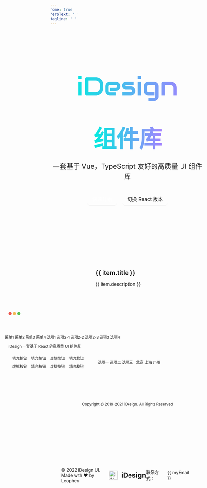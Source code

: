 ```yaml
---
home: true
heroText: ' '
tagline: ' '
---
```


<div class="home-container">
  <header class="home-header">
    <header class="home-title-txt">
      <svg width="771" height="197" viewBox="0 0 771 197" fill="none" xmlns="http://www.w3.org/2000/svg">
        <path d="M25.7109 23.7539H0.320312V0.804688H25.7109V23.7539ZM25.7109 151H0.320312V45.4336H25.7109V151ZM192.703 92.4062C192.703 100.935 191.206 108.78 188.211 115.941C185.281 123.103 181.212 129.288 176.004 134.496C170.796 139.639 164.611 143.676 157.449 146.605C150.288 149.535 142.508 151 134.109 151H65.5547C63.7318 151 62.0391 150.674 60.4766 150.023C58.9141 149.372 57.5469 148.493 56.375 147.387C55.2682 146.215 54.3893 144.848 53.7383 143.285C53.0872 141.723 52.7617 140.03 52.7617 138.207V23.7539C52.7617 21.9961 53.0872 20.3359 53.7383 18.7734C54.3893 17.2109 55.2682 15.8438 56.375 14.6719C57.5469 13.5 58.9141 12.5885 60.4766 11.9375C62.0391 11.2865 63.7318 10.9609 65.5547 10.9609H134.109C142.508 10.9609 150.288 12.4258 157.449 15.3555C164.611 18.2852 170.796 22.3542 176.004 27.5625C181.212 32.7057 185.281 38.8906 188.211 46.1172C191.206 53.2786 192.703 61.0911 192.703 69.5547V92.4062ZM167.312 69.5547C167.312 64.6068 166.499 60.082 164.871 55.9805C163.309 51.8789 161.062 48.3958 158.133 45.5312C155.203 42.6016 151.688 40.3555 147.586 38.793C143.549 37.1654 139.057 36.3516 134.109 36.3516H78.1523V125.609H134.109C139.057 125.609 143.549 124.828 147.586 123.266C151.688 121.638 155.203 119.392 158.133 116.527C161.062 113.598 163.309 110.115 164.871 106.078C166.499 101.977 167.312 97.4193 167.312 92.4062V69.5547ZM328.348 80.3945C328.348 83.9102 327.729 87.7188 326.492 91.8203C325.255 95.8568 323.237 99.6328 320.438 103.148C317.703 106.599 314.09 109.496 309.598 111.84C305.171 114.184 299.767 115.355 293.387 115.355H247.586V91.2344H293.387C296.837 91.2344 299.507 90.1927 301.395 88.1094C303.283 85.9609 304.227 83.3242 304.227 80.1992C304.227 76.8789 303.152 74.2747 301.004 72.3867C298.921 70.4987 296.382 69.5547 293.387 69.5547H247.586C244.135 69.5547 241.466 70.6289 239.578 72.7773C237.69 74.8607 236.746 77.4648 236.746 80.5898V116.039C236.746 119.424 237.788 122.061 239.871 123.949C242.02 125.837 244.656 126.781 247.781 126.781H293.387V151H247.586C244.07 151 240.262 150.382 236.16 149.145C232.124 147.908 228.348 145.922 224.832 143.188C221.382 140.388 218.484 136.775 216.141 132.348C213.797 127.855 212.625 122.419 212.625 116.039V80.3945C212.625 76.8789 213.243 73.1029 214.48 69.0664C215.717 64.9648 217.703 61.1888 220.438 57.7383C223.237 54.2227 226.85 51.293 231.277 48.9492C235.77 46.6055 241.206 45.4336 247.586 45.4336H293.387C296.902 45.4336 300.678 46.0521 304.715 47.2891C308.816 48.526 312.592 50.5443 316.043 53.3438C319.559 56.0781 322.488 59.6914 324.832 64.1836C327.176 68.6107 328.348 74.0143 328.348 80.3945ZM447.488 115.355C447.488 119.717 446.935 123.656 445.828 127.172C444.721 130.622 443.257 133.682 441.434 136.352C439.611 138.956 437.495 141.202 435.086 143.09C432.677 144.913 430.138 146.41 427.469 147.582C424.865 148.754 422.195 149.633 419.461 150.219C416.792 150.74 414.253 151 411.844 151H343.094V125.609H411.648C415.099 125.609 417.703 124.73 419.461 122.973C421.219 121.215 422.098 118.676 422.098 115.355C421.772 108.585 418.354 105.199 411.844 105.199H372.488C366.889 105.199 362.137 104.223 358.23 102.27C354.324 100.316 351.134 97.875 348.66 94.9453C346.251 92.0156 344.493 88.8581 343.387 85.4727C342.345 82.0872 341.824 78.9297 341.824 76C341.824 70.3359 342.833 65.5833 344.852 61.7422C346.87 57.8359 349.409 54.6784 352.469 52.2695C355.529 49.8607 358.849 48.1354 362.43 47.0938C366.01 45.987 369.363 45.4336 372.488 45.4336H434.891V70.8242H372.684C371.382 70.8242 370.34 70.987 369.559 71.3125C368.842 71.5729 368.289 71.9635 367.898 72.4844C367.573 72.9401 367.378 73.4609 367.312 74.0469C367.247 74.5677 367.215 75.0885 367.215 75.6094C367.28 76.651 367.475 77.4648 367.801 78.0508C368.126 78.6367 368.517 79.0599 368.973 79.3203C369.493 79.5807 370.047 79.7435 370.633 79.8086C371.284 79.8086 371.902 79.8086 372.488 79.8086H411.844C418.354 79.8086 423.888 80.9805 428.445 83.3242C433.003 85.668 436.681 88.6302 439.48 92.2109C442.28 95.7266 444.298 99.5677 445.535 103.734C446.837 107.901 447.488 111.775 447.488 115.355ZM491.141 23.7539H465.75V0.804688H491.141V23.7539ZM491.141 151H465.75V45.4336H491.141V151ZM630.398 161.156C630.398 165.518 629.845 169.424 628.738 172.875C627.632 176.391 626.167 179.451 624.344 182.055C622.521 184.724 620.405 186.97 617.996 188.793C615.587 190.681 613.048 192.211 610.379 193.383C607.775 194.555 605.105 195.401 602.371 195.922C599.702 196.508 597.163 196.801 594.754 196.801H548.953V171.41H594.754C598.204 171.41 600.776 170.531 602.469 168.773C604.161 167.016 605.008 164.477 605.008 161.156V80.9805C605.008 77.6602 604.161 75.1536 602.469 73.4609C600.776 71.7031 598.204 70.8242 594.754 70.8242H548.953C545.828 70.8242 543.354 71.8008 541.531 73.7539C539.708 75.6419 538.797 78.0508 538.797 80.9805V115.355C538.797 118.676 539.676 121.215 541.434 122.973C543.191 124.73 545.763 125.609 549.148 125.609H594.754V151H548.953C546.544 151 544.005 150.74 541.336 150.219C538.667 149.633 535.997 148.754 533.328 147.582C530.724 146.41 528.217 144.913 525.809 143.09C523.4 141.202 521.284 138.956 519.461 136.352C517.638 133.682 516.173 130.622 515.066 127.172C513.96 123.656 513.406 119.717 513.406 115.355V80.9805C513.406 78.5716 513.667 76.0326 514.188 73.3633C514.773 70.694 515.652 68.0573 516.824 65.4531C517.996 62.7839 519.493 60.2448 521.316 57.8359C523.204 55.4271 525.451 53.3112 528.055 51.4883C530.724 49.6654 533.784 48.2005 537.234 47.0938C540.685 45.987 544.591 45.4336 548.953 45.4336H594.754C597.163 45.4336 599.702 45.7266 602.371 46.3125C605.105 46.8333 607.775 47.6797 610.379 48.8516C613.048 50.0234 615.587 51.5534 617.996 53.4414C620.405 55.2643 622.521 57.5104 624.344 60.1797C626.167 62.7839 627.632 65.8112 628.738 69.2617C629.845 72.7122 630.398 76.6185 630.398 80.9805V161.156ZM770.633 151H745.242V92.4062C745.242 89.0859 744.656 86.1237 743.484 83.5195C742.378 80.8503 740.848 78.5716 738.895 76.6836C736.941 74.7956 734.63 73.3633 731.961 72.3867C729.357 71.3451 726.525 70.8242 723.465 70.8242H679.031V151H653.641V58.0312C653.641 56.2734 653.966 54.6458 654.617 53.1484C655.268 51.5859 656.18 50.2513 657.352 49.1445C658.523 47.9727 659.891 47.0612 661.453 46.4102C663.016 45.7591 664.676 45.4336 666.434 45.4336H723.66C726.85 45.4336 730.203 45.7917 733.719 46.5078C737.299 47.224 740.815 48.3958 744.266 50.0234C747.781 51.5859 751.102 53.6042 754.227 56.0781C757.417 58.487 760.216 61.4492 762.625 64.9648C765.099 68.4154 767.052 72.4193 768.484 76.9766C769.917 81.5339 770.633 86.6771 770.633 92.4062V151Z" fill="url(#paint0_linear_1001_79)"/>
        <defs>
        <linearGradient id="paint0_linear_1001_79" x1="-98" y1="81" x2="867" y2="81" gradientUnits="userSpaceOnUse">
        <stop stop-color="#00EDDF"/>
        <stop offset="1" stop-color="#A281FF"/>
        </linearGradient>
        </defs>
      </svg>
    </header>
    <header class="home-title-info">
      <span>组件库</span>
    </header>
    <p class="home-header-description">
      一套基于 Vue，TypeScript 友好的高质量 UI 组件库
    </p>
    <div class="home-title-btn-wrap">
      <router-link to="/components/button/button">
        <div class="home-title-btn">
          快速开始
          <Icon name="ArrowRight" :size="14" color="#fff" />
        </div>
      </router-link>
      <div class="home-title-btn trans" @click="toReactVersion">
        切换 React 版本
      </div>
    </div>
  </header>

  <section class="home-content">
    <div
      class="home-content-item"
      v-for="item in contentArr"
      :key="item.value"
    >
      <div class="home-content-item-title">{{ item.title }}</div>
      <div class="home-content-item-description">{{ item.description }}</div>
    </div>
  </section>

  <div class="home-display">
    <section class="home-web">
      <header class="home-web-header">
        <div class="home-web-header-dots">
          <div class="home-web-header-dot"></div>
          <div class="home-web-header-dot"></div>
          <div class="home-web-header-dot"></div>
        </div>
        <i-input placeholder="iDesign" clearable size="small" suffixIcon="Search" />
      </header>
      <i-layout>
        <i-layout-header>
          <i-menu defaultActive="b">
            <i-menu-item value="a">菜单1</i-menu-item>
            <i-menu-item value="b">菜单2</i-menu-item>
            <i-menu-item value="c">菜单3</i-menu-item>
            <i-menu-item value="d">菜单4</i-menu-item>
            <template #prefixContent>
              <img src="/images/logo.svg" />
            </template>
            <template #suffixContent>
              <i-dropdown :options="options">
                <i-avatar :size="24" />
              </i-dropdown>
            </template>
          </i-menu>
        </i-layout-header>
        <i-layout :style="{ height: '320px' }">
          <i-layout-aside :width="120">
            <i-menu width="100%" direction="vertical">
              <i-menu-item>选项1</i-menu-item>
              <i-menu-group title="选项2" expandAll>
                <i-menu-item>选项2-1</i-menu-item>
                <i-menu-item>选项2-2</i-menu-item>
                <i-menu-item>选项2-3</i-menu-item>
              </i-menu-group>
              <i-menu-item>选项3</i-menu-item>
              <i-menu-item>选项4</i-menu-item>
            </i-menu>
          </i-layout-aside>
          <i-layout class="home-web-layout-content-wrapper">
            <i-layout-content>
              <div class="home-web-breadcrumb">
                <i-breadcrumb>
                  <i-breadcrumb-item>iDesign</i-breadcrumb-item>
                  <i-breadcrumb-item>一套基于 React 的高质量 UI 组件库</i-breadcrumb-item>
                </i-breadcrumb>
              </div>
              <div class="home-web-block-wrapper">
                <div class="home-web-block-item">
                  <div class="home-web-block -demo1">
                    <i-button size="small" type="info">
                      填充按钮
                    </i-button>
                    <i-button size="small" type="primary">
                      填充按钮
                    </i-button>
                    <i-button size="small" type="primary" variant="dashed">
                      虚框按钮
                    </i-button>
                    <i-button size="small" type="success">
                      填充按钮
                    </i-button>
                    <i-button size="small" type="success" variant="dashed">
                      虚框按钮
                    </i-button>
                    <i-button size="small" type="warning">
                      填充按钮
                    </i-button>
                    <i-button size="small" type="warning" variant="dashed">
                      虚框按钮
                    </i-button>
                    <i-button size="small" type="error">
                      填充按钮
                    </i-button>
                  </div>
                  <div class="home-web-block -demo2">
                    <i-radio-group
                      size="small"
                      :currentValue="currentValue"
                      @change="handleChange"
                    >
                      <i-radio value="1">选项一</i-radio>
                      <i-radio value="2">选项二</i-radio>
                      <i-radio value="3">选项三</i-radio>
                    </i-radio-group>
                    <i-checkbox-group
                      size="small"
                      :currentValue="currentValue2"
                      @change="handleChange2"
                    >
                      <i-checkbox value="bj">北京</i-checkbox>
                      <i-checkbox value="sh">上海</i-checkbox>
                      <i-checkbox value="gz">广州</i-checkbox>
                    </i-checkbox-group>
                    <i-date-picker type="range" />
                  </div>
                  <div class="home-web-block -demo3">
                    <i-color-picker defaultValue="#5674f5" />
                    <i-color-picker defaultValue="#72d4b7" />
                    <i-color-picker defaultValue="#d8eef2" />
                    <i-time-picker />
                    <i-upload />
                  </div>
                </div>
                <div class="home-web-block-item">
                  <div class="home-web-block -demo4">
                    <i-rate :defaultValue="2" />
                    <i-progress type="circle" :percentage="30" :width="100" />
                    <i-progress type="circle" :width="100" :percentage="70" indeterminate />
                    <i-rate :defaultValue="4" />
                    <i-progress width="100%" :percentage="90" indeterminate />
                    <i-slider :defaultValue="30" />
                  </div>
                </div>
                <div class="home-web-block-item">
                  <div class="home-web-block -demo5">
                    <i-pagination :total="80" />
                  </div>
                </div>
              </div>
            </i-layout-content>
            <i-layout-footer>
              <div class="home-web-footer">
                Copyright @ 2019-2021 iDesign. All Rights Reserved
              </div>
            </i-layout-footer>
          </i-layout>
        </i-layout>
      </i-layout>
    </section>
  </div>

  <footer class="home-footer">
    <div class="home-footer-left">
      © 2022 iDesign UI. Made with ❤ by Leophen
    </div>
    <div class="home-footer-center">
      <img :src="logo" alt="idesign" />
      <div class="home-footer-center-title">iDesign</div>
    </div>
    <div class="home-footer-right">
      联系方式：
      <i-popup>
        <div
          class="home-footer-right-email"
          @click="handleCopyEmail"
          @mouseenter="handleEnterEmail"
          @mouseleave="handleLeaveEmail"
        >
          {{ myEmail }}
        </div>
        <template #content>
          {{ copyText }}
        </template>
      </i-popup>
    </div>
  </footer>
</div>

<script setup lang="ts">
import { ref } from 'vue'
import logo from '/images/logo.svg'
import {
  Avatar,
  Breadcrumb,
  Button,
  Checkbox,
  ColorPicker,
  DatePicker,
  Dropdown,
  Icon,
  Input,
  Layout,
  Menu,
  Message,
  Pagination,
  Popup,
  Progress,
  Radio,
  Rate,
  Slider,
  TimePicker,
  Upload
} from 'idesign-vue'

const contentArr = [
  {
    title: '高性能',
    value: 'high_performance',
    description: '为严苛场景精心优化，拥有最佳的包体积大小和极致的性能。'
  },
  {
    title: '可定制',
    value: 'customizable',
    description: '可以高效地对组件外观进行调整，或是创造出自己的主题。'
  },
  {
    title: '流畅性',
    value: 'fluency',
    description: '拥有流畅和细腻的动画，助力产品打造出极致体验。'
  }
]

const toReactVersion = () => {
  window.open('https://idesign-react.vercel.app/')
}
const tipVisible = ref(false)
const setTipVisible = (visible: boolean) => {
  tipVisible.value = visible
}
const copyText = ref('点击复制邮箱')
const setCopyText = (txt: string) => {
  copyText.value = txt
}
const myEmail = 'leophen@foxmail.com'
const handleCopyEmail = () => {
  setCopyText('已复制')
  navigator.clipboard.writeText(myEmail)
  Message.success('复制成功')
}
const handleEnterEmail = () => {
  setTipVisible(true)
}
const handleLeaveEmail = () => {
  setCopyText('点击复制邮箱')
  setTipVisible(false)
}

const options = [
  {
    content: '个人中心',
    value: 1
  },
  {
    content: '退出',
    value: 2
  }
]

const currentValue = ref('2')
const handleChange = (val: string) => {
  currentValue.value = val
}

const currentValue2 = ref(['gz'])
const handleChange2 = (val: any) => {
  currentValue2.value = val
}
</script>

<style lang="scss">
a {
  text-decoration: none;
}

.home-container {
  display: flex;
  flex-direction: column;
  align-items: center;
  margin-top: 64px;
  * {
    cursor: default;
  }
}

.home-header {
  display: flex;
  flex-direction: column;
  align-items: center;
  margin-top: 90px;
  .home-title-txt {
    display: flex;
    align-items: center;
    justify-content: center;
    svg {
      width: 320px;
      height: 100px;
    }
  }
  .home-title-info {
    margin: 0 auto;
    margin-top: 10px;
    color: var(--i-font);
    font-weight: 900;
    font-size: 76px;
    font-family: Inter, -apple-system, BlinkMacSystemFont, 'Segoe UI', Roboto,
      Oxygen, Ubuntu, Cantarell, 'Fira Sans', 'Droid Sans', 'Helvetica Neue',
      sans-serif;
    line-height: 1.25;
    letter-spacing: -1.5px;
    text-align: center;
    background: linear-gradient(90deg, #00eddf 0%, #a281ff 100%);
    -webkit-background-clip: text;
    background-clip: text;
    text-rendering: optimizeLegibility;
    -webkit-text-fill-color: transparent;
  }
  .home-header-description {
    margin-top: 24px;
    margin-bottom: 40px;
    color: var(--i-font-3);
    font-size: 22px;
    text-align: center;
  }
  .home-title-btn-wrap {
    display: flex;
    align-items: center;
    justify-content: center;
    a:hover {
      text-decoration: none;
    }
  }
  .home-title-btn {
    display: flex;
    align-items: center;
    box-sizing: border-box;
    width: fit-content;
    height: 40px;
    padding: 0 16px;
    color: #fff;
    font-size: 16px;
    white-space: nowrap;
    background: var(--i-primary);
    border-color: var(--i-primary);
    border-radius: 8px;
    box-shadow: 0 2px #0000000b;
    cursor: pointer;
    transition: all 0.2s cubic-bezier(0.645, 0.045, 0.355, 1);
    .i-icon {
      margin-right: -6px;
      margin-left: 2px;
      transition: all 0.2s cubic-bezier(0.645, 0.045, 0.355, 1);
      pointer-events: none;
    }
    &:hover {
      background: var(--i-primary-hover);
      border-color: var(--i-primary-hover);
      .i-icon {
        margin-right: -8px;
        margin-left: 4px;
      }
    }
    &:active {
      background: var(--i-primary-active);
      border-color: var(--i-primary-active);
    }
    &.trans {
      margin-left: 18px;
      color: var(--i-primary-txt);
      background: transparent;
      border: 1px solid var(--i-primary-txt);
      &:hover {
        color: var(--i-primary-hover);
        border-color: var(--i-primary-hover);
      }
      &:active {
        color: var(--i-primary-active);
        border-color: var(--i-primary-active);
      }
    }
  }
}

.home-content {
  display: flex;
  flex: 1;
  align-items: center;
  justify-content: center;
  width: 100%;
  margin-top: 96px;
  padding: 56px 0 36px;
  border-top: 1px solid var(--i-border);
  .home-content-item {
    width: 210px;
    .home-content-item-title {
      margin-bottom: 15px;
      color: var(--i-font-2);
      font-weight: 600;
      font-size: 20px;
    }
    .home-content-item-description {
      width: 100%;
      color: var(--i-font-3);
      font-size: 15px;
    }
    &:not(:first-of-type) {
      margin-left: 72px;
    }
  }
}

.home-footer {
  display: flex;
  align-items: center;
  justify-content: space-between;
  width: calc(100% - 72px);
  height: 90px;
  margin-top: 100px;
  padding: 0 36px;
  border-top: 1px solid var(--i-border);
  .home-footer-left {
    width: 500px;
    color: var(--i-font-3);
  }
  .home-footer-center {
    display: flex;
    align-items: center;
    color: var(--i-font-2);
    .home-footer-center-title {
      margin-left: 12px;
      font-weight: bold;
      font-size: 22px;
    }
    img {
      width: 28px;
    }
  }
  .home-footer-right {
    position: relative;
    display: flex;
    align-items: center;
    justify-content: right;
    width: 500px;
    color: var(--i-font-3);
    .home-footer-right-email {
      color: var(--i-font-3);
      cursor: pointer;
    }
  }
}

.home-web {
  width: 800px;
  height: 400px;
  margin-top: 30px;
  overflow: hidden;
  font-size: 12px;
  border: 1px solid var(--i-border);
  border-radius: 16px;
  .i-layout--header {
    .i-menu {
      box-sizing: border-box;
      border-bottom: 1px solid var(--i-border);
    }
  }
  .i-layout--aside {
    box-sizing: border-box;
    height: 100%;
    overflow: auto;
    overflow: overlay;
    border-right: 1px solid var(--i-border);
  }
  .i-menu {
    height: 40px;
    font-size: 12px;
  }
  .i-menu__vertical {
    height: 100%;
  }
  .i-menu-item {
    min-width: 50px;
    height: 24px;
  }
  .i-collapse,
  .i-radio__label {
    font-size: 12px;
  }
  .i-radio__input {
    width: 12px;
    height: 12px;
    &::after {
      width: 6px;
      height: 6px;
      margin-top: -3px;
      margin-left: -3px;
    }
  }
  .i-checkbox-group .i-checkbox,
  .i-radio-group .i-radio {
    margin-right: 12px;
    &:last-of-type {
      margin-right: 0;
    }
  }
  .i-collapse-item__header {
    height: 24px;
    .i-icon {
      font-size: 12px;
    }
  }
  .i-menu__logo {
    height: 24px;
  }
}

.home-web-header {
  position: relative;
  display: flex;
  align-items: center;
  justify-content: center;
  width: 100%;
  height: 40px;
  .i-input {
    width: 200px;
  }
}

.home-web-header-dots {
  position: absolute;
  left: 12px;
  display: flex;
  align-items: center;
}

.home-web-header-dot {
  width: 10px;
  height: 10px;
  margin-right: 4px;
  border-radius: 50%;
  &:nth-of-type(1) {
    background: #ec5952;
  }
  &:nth-of-type(2) {
    background: #f4ba57;
  }
  &:nth-of-type(3) {
    background: #59c155;
  }
}

.home-web-breadcrumb {
  padding: 12px;
  font-size: 12px;
  .i-icon {
    font-size: 12px !important;
  }
}

.home-web-layout-content-wrapper {
  box-sizing: border-box;
  height: 100%;
  overflow: auto;
  overflow: overlay;
  border-radius: 0 0 10px 0;
}

.home-web-block-item {
  display: flex;
  margin-bottom: 12px;
  padding: 0 12px;
}

.home-web-block {
  display: flex;
  flex: 1;
  flex-wrap: wrap;
  align-items: center;
  justify-content: center;
  box-sizing: border-box;
  margin-right: 12px;
  border: 1px solid var(--i-border);
  border-radius: 10px;
  transition: all 0.2s ease-out;
  &:last-of-type {
    margin-right: 0;
  }
  &.-demo1 {
    gap: 10px;
    justify-content: space-around;
    padding: 10px;
  }
  &.-demo2 {
    gap: 10px;
    padding: 10px;
  }
  &.-demo3 {
    .i-color-picker {
      margin: 0 6px;
    }
  }
  &.-demo4 {
    padding: 12px;
    .i-rate {
      margin-right: 12px;
    }
    .i-progress {
      margin-right: 12px;
      margin-bottom: 12px;
      &:nth-of-type(5) {
        width: 100%;
      }
    }
  }
  &.-demo5 {
    padding: 12px;
  }
}

.home-web-footer {
  display: flex;
  align-items: center;
  justify-content: center;
  box-sizing: border-box;
  width: 100%;
  height: 40px;
  color: var(--i-font);
  background-color: var(--i-bg);
  border-top: 1px solid var(--i-border);
  border-radius: 0 0 10px 0;
}
</style>
